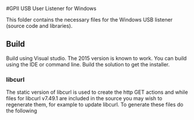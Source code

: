 #GPII USB User Listener for Windows

This folder contains the necessary files for the Windows USB listener (source code and libraries).

## Build

Build using Visual studio. The 2015 version is known to work. You can build using the IDE or command line.  Build the solution to get the installer.

### libcurl

The static version of libcurl is used to create the http GET actions and while files for libcurl v7.49.1 are included in the source you may wish to regenerate them, for example to update libcurl. To generate these files do the following
